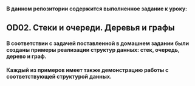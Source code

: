 #### В данном репозитории содержится выполненное задание к уроку:
## OD02. Стеки и очереди. Деревья и графы
#### В соответствии с задачей поставленной в домашнем задании были созданы примеры реализации структур данных: стек, очередь, дерево и граф.
#### Каждый из примеров имеет также демонстрацию работы с соответствующей структурой данных.